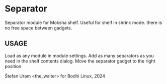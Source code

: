 # Separator
Separator module for Moksha shelf. Useful for shelf in shrink mode. there is no free space between gadgets.

## USAGE  
Load as any module in module settings. 
Add as many separators as you need in the shelf contents dialog.
Move the separator gadget to the right position 

Štefan Uram <the_waiter> for Bodhi Linux, 2024 
 

